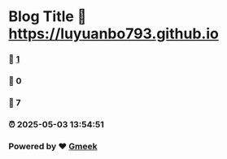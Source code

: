 # Blog Title :link: https://luyuanbo793.github.io 
### :page_facing_up: [1](https://luyuanbo793.github.io/tag.html) 
### :speech_balloon: 0 
### :hibiscus: 7 
### :alarm_clock: 2025-05-03 13:54:51 
### Powered by :heart: [Gmeek](https://github.com/Meekdai/Gmeek)
